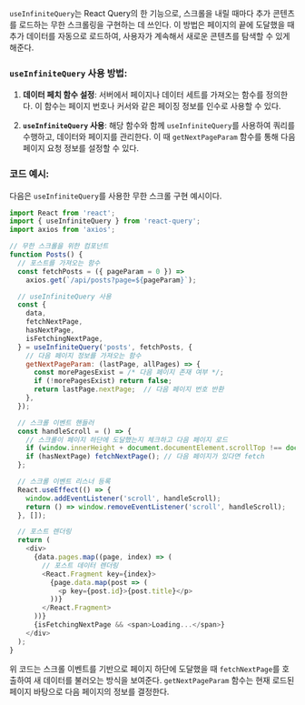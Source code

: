 `useInfiniteQuery`는 React Query의 한 기능으로, 스크롤을 내릴 때마다 추가 콘텐츠를 로드하는 무한 스크롤링을 구현하는 데 쓰인다. 이 방법은 페이지의 끝에 도달했을 때 추가 데이터를 자동으로 로드하여, 사용자가 계속해서 새로운 콘텐츠를 탐색할 수 있게 해준다.

### `useInfiniteQuery` 사용 방법:

1. **데이터 페치 함수 설정**: 서버에서 페이지나 데이터 세트를 가져오는 함수를 정의한다. 이 함수는 페이지 번호나 커서와 같은 페이징 정보를 인수로 사용할 수 있다.

2. **`useInfiniteQuery` 사용**: 해당 함수와 함께 `useInfiniteQuery`를 사용하여 쿼리를 수행하고, 데이터와 페이지를 관리한다. 이 때 `getNextPageParam` 함수를 통해 다음 페이지 요청 정보를 설정할 수 있다.

### 코드 예시:

다음은 `useInfiniteQuery`를 사용한 무한 스크롤 구현 예시이다.

```javascript
import React from 'react';
import { useInfiniteQuery } from 'react-query';
import axios from 'axios';

// 무한 스크롤을 위한 컴포넌트
function Posts() {
  // 포스트를 가져오는 함수
  const fetchPosts = ({ pageParam = 0 }) =>
    axios.get(`/api/posts?page=${pageParam}`);

  // useInfiniteQuery 사용
  const {
    data,
    fetchNextPage,
    hasNextPage,
    isFetchingNextPage,
  } = useInfiniteQuery('posts', fetchPosts, {
    // 다음 페이지 정보를 가져오는 함수
    getNextPageParam: (lastPage, allPages) => {
      const morePagesExist = /* 다음 페이지 존재 여부 */;
      if (!morePagesExist) return false;
      return lastPage.nextPage;  // 다음 페이지 번호 반환
    },
  });

  // 스크롤 이벤트 핸들러
  const handleScroll = () => {
    // 스크롤이 페이지 하단에 도달했는지 체크하고 다음 페이지 로드
    if (window.innerHeight + document.documentElement.scrollTop !== document.documentElement.offsetHeight) return;
    if (hasNextPage) fetchNextPage(); // 다음 페이지가 있다면 fetch
  };

  // 스크롤 이벤트 리스너 등록
  React.useEffect(() => {
    window.addEventListener('scroll', handleScroll);
    return () => window.removeEventListener('scroll', handleScroll);
  }, []);

  // 포스트 렌더링
  return (
    <div>
      {data.pages.map((page, index) => (
        // 포스트 데이터 렌더링
        <React.Fragment key={index}>
          {page.data.map(post => (
            <p key={post.id}>{post.title}</p>
          ))}
        </React.Fragment>
      ))}
      {isFetchingNextPage && <span>Loading...</span>}
    </div>
  );
}
```

위 코드는 스크롤 이벤트를 기반으로 페이지 하단에 도달했을 때 `fetchNextPage`를 호출하여 새 데이터를 불러오는 방식을 보여준다. `getNextPageParam` 함수는 현재 로드된 페이지 바탕으로 다음 페이지의 정보를 결정한다.
